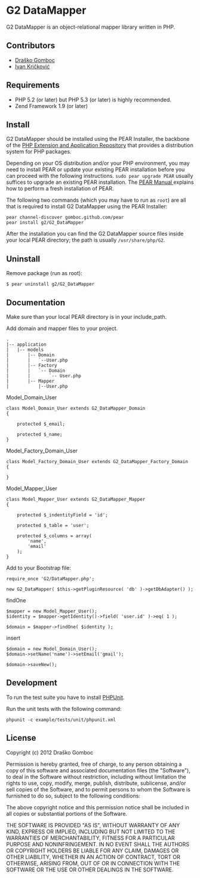 G2 DataMapper
=============

G2 DataMapper is an object-relational mapper library written in PHP.

Contributors
------------

* [Draško Gomboc](https://github.com/gomboc)
* [Ivan Kričković](https://github.com/ivankoni)

Requirements
------------

* PHP 5.2 (or later) but PHP 5.3 (or later) is highly recommended.
* Zend Framework 1.9 (or later)

Install
-------

G2 DataMapper should be installed using the PEAR Installer, the backbone of the [PHP Extension and Application Repository](http://pear.php.net/) that provides a distribution system for PHP packages.

Depending on your OS distribution and/or your PHP environment, you may need to install PEAR or update your existing PEAR installation before you can proceed with the following instructions. `sudo pear upgrade PEAR` usually suffices to upgrade an existing PEAR installation. The [PEAR Manual ](http://pear.php.net/manual/en/installation.getting.php) explains how to perform a fresh installation of PEAR.

The following two commands (which you may have to run as `root`) are all that is required to install G2 DataMapper using the PEAR Installer:

    pear channel-discover gomboc.github.com/pear
    pear install g2/G2_DataMapper

After the installation you can find the G2 DataMapper source files inside your local PEAR directory; the path is usually `/usr/share/php/G2`.

Uninstall
---------

Remove package (run as root):

	$ pear uninstall g2/G2_DataMapper

Documentation
-------------

Make sure than your local PEAR directory is in your include_path.

Add domain and mapper files to your project.

 	.
    |-- application
    |  	|-- models
    |       |-- Domain
    |       |	`--User.php
    |       |-- Factory
    |       |	`-- Domain
    |       |		`-- User.php
    |       |-- Mapper
    |       	|--User.php
            	
Model_Domain_User

	class Model_Domain_User extends G2_DataMapper_Domain
	{

		protected $_email;
		
		protected $_name;
	}        
	
Model_Factory_Domain_User	

	class Model_Factory_Domain_User extends G2_DataMapper_Factory_Domain
	{
		
	}    	

Model_Mapper_User

	class Model_Mapper_User extends G2_DataMapper_Mapper
	{

		protected $_indentityField = 'id';
		
		protected $_table = 'user';
		
		protected $_columns = array(
			'name',
			'email'
		);
	}

Add to your Bootstrap file:

	require_once 'G2/DataMapper.php';
		
	new G2_DataMapper( $this->getPluginResource( 'db' )->getDbAdapter() );

findOne
	
	$mapper = new Model_Mapper_User(); 
	$identity = $mapper->getIdentity()->field( 'user.id' )->eq( 1 );
		
	$domain = $mapper->findOne( $identity );

insert
		
	$domain = new Model_Domain_User();
	$domain->setName('name')->setEmail('gmail');
	
	$domain->saveNew();

Development
-----------

To run the test suite you have to install [PHPUnit](https://github.com/sebastianbergmann/phpunit).

Run the unit tests with the following command:

	phpunit -c example/tests/unit/phpunit.xml
		
License
-------

Copyright (c) 2012 Draško Gomboc

Permission is hereby granted, free of charge, to any person obtaining a copy of this software and associated documentation files (the "Software"), to deal in the Software without restriction, including without limitation the rights to use, copy, modify, merge, publish, distribute, sublicense, and/or sell copies of the Software, and to permit persons to whom the Software is furnished to do so, subject to the following conditions:

The above copyright notice and this permission notice shall be included in all copies or substantial portions of the Software.

THE SOFTWARE IS PROVIDED "AS IS", WITHOUT WARRANTY OF ANY KIND, EXPRESS OR IMPLIED, INCLUDING BUT NOT LIMITED TO THE WARRANTIES OF MERCHANTABILITY, FITNESS FOR A PARTICULAR PURPOSE AND NONINFRINGEMENT. IN NO EVENT SHALL THE AUTHORS OR COPYRIGHT HOLDERS BE LIABLE FOR ANY CLAIM, DAMAGES OR OTHER LIABILITY, WHETHER IN AN ACTION OF CONTRACT, TORT OR OTHERWISE, ARISING FROM, OUT OF OR IN CONNECTION WITH THE SOFTWARE OR THE USE OR OTHER DEALINGS IN THE SOFTWARE.
